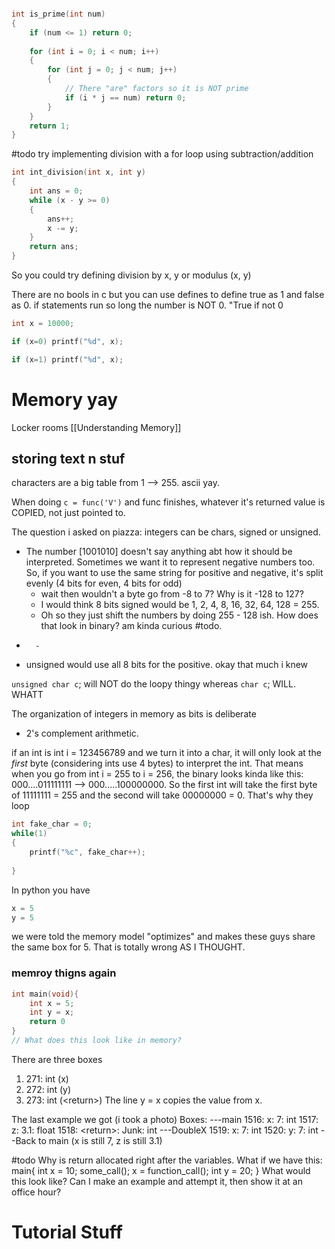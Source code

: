 ```c

int is_prime(int num)
{
    if (num <= 1) return 0;
    
    for (int i = 0; i < num; i++)
    {
        for (int j = 0; j < num; j++)
        {
            // There "are" factors so it is NOT prime
            if (i * j == num) return 0;
        }
    }
    return 1;
}
```

#todo try implementing division with a for loop using subtraction/addition

```c
int int_division(int x, int y)
{
	int ans = 0;
	while (x - y >= 0)
	{
		ans++;
		x -= y;
	}
	return ans;
}
```
So you could try defining division by x, y or modulus (x, y)

There are no bools in c but you can use defines to define true as 1 and false as 0. 
if statements run so long the number is NOT 0. "True if not 0
```c
int x = 10000;

if (x=0) printf("%d", x);

if (x=1) printf("%d", x);
```

# Memory yay
Locker rooms
[[Understanding Memory]]


## storing text n stuf

characters are a big table from 1 --> 255. ascii yay. 

When doing `c = func('V')` and func finishes, whatever it's returned value is COPIED, not just pointed to. 

The question i asked on piazza:
integers can be chars, signed or unsigned. 
- The number [1001010] doesn't say anything abt how it should be interpreted. Sometimes we want it to represent negative numbers too. So, if you want to use the same string for positive and negative, it's split evenly (4 bits for even, 4 bits for odd)
	- wait then wouldn't a byte go from -8 to 7? Why is it -128 to 127?
	- I would think 8 bits signed would be 1, 2, 4, 8, 16, 32, 64, 128 = 255.
	- Oh so they just shift the numbers by doing 255 - 128 ish. How does that look in binary? am kinda curious #todo.
- 
		- 
- unsigned would use all 8 bits for the positive. okay that much i knew

`unsigned char c`; will NOT do the loopy thingy whereas `char c`; WILL. WHATT

The organization of integers in memory as bits is deliberate
- 2's complement arithmetic. 



if an int is int i = 123456789 and we turn it into a char, it will only look at the *first* byte (considering ints use 4 bytes) to interpret the int. That means when you go from int i = 255 to i = 256, the binary looks kinda like this:
000....011111111 --> 000.....100000000. So the first int will take the first byte of 11111111 = 255 and the second will take 00000000 = 0.
That's why they loop
```c
int fake_char = 0;
while(1)
{
	printf("%c", fake_char++);
	
}
```

In python you have
```python
x = 5
y = 5
```
we were told the memory model "optimizes" and makes these guys share the same box for 5. That is totally wrong AS I THOUGHT.


### memroy thigns again
```c
int main(void){
	int x = 5;
	int y = x;
	return 0
}
// What does this look like in memory?
```
There are three boxes
1. 271: int (x)
2. 272: int (y)
3. 273: int (\<return>)
The line y = x copies the value from x.


The last example we got (i took a photo)
Boxes:
---main
1516: x: 7: int 
1517: z: 3.1: float
1518: \<return>: Junk: int
---DoubleX
1519: x: 7: int
1520: y: 7: int
--Back to main
(x is still 7, z is still 3.1)

#todo Why is return allocated right after the variables. 
What if we have this:
main{
	int x  = 10;
	some_call();
	x = function_call();
	int y = 20;	
}
What would this look like? Can I make an example and attempt it, then show it at an office hour?

# Tutorial Stuff
